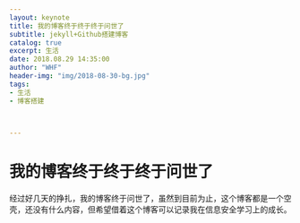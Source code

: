 ```yaml
---
layout: keynote
title: 我的博客终于终于终于问世了
subtitle: jekyll+Github搭建博客
catalog: true
excerpt: 生活
date: 2018.08.29 14:35:00
author: "WHF"
header-img: "img/2018-08-30-bg.jpg"
tags:
- 生活
- 博客搭建


   
---
```




# 我的博客终于终于终于问世了

经过好几天的挣扎，我的博客终于问世了，虽然到目前为止，这个博客都是一个空壳，还没有什么内容，但希望借着这个博客可以记录我在信息安全学习上的成长。



